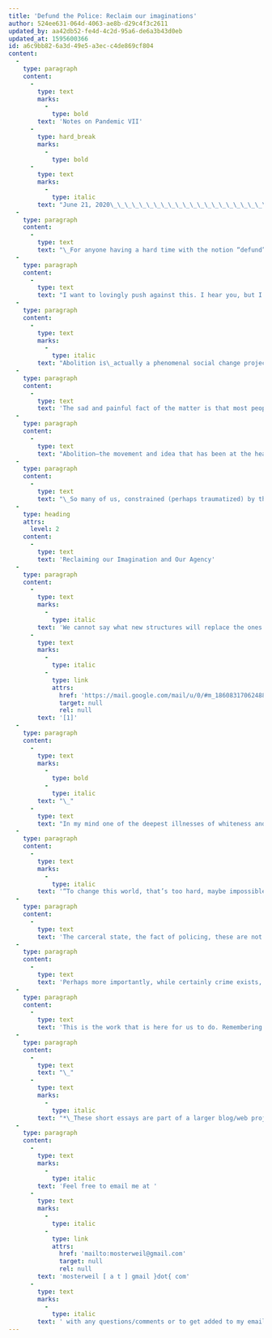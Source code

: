 ```yaml
---
title: 'Defund the Police: Reclaim our imaginations'
author: 524ee631-064d-4063-ae8b-d29c4f3c2611
updated_by: aa42db52-fe4d-4c2d-95a6-de6a3b43d0eb
updated_at: 1595600366
id: a6c9bb82-6a3d-49e5-a3ec-c4de869cf804
content:
  -
    type: paragraph
    content:
      -
        type: text
        marks:
          -
            type: bold
        text: 'Notes on Pandemic VII'
      -
        type: hard_break
        marks:
          -
            type: bold
      -
        type: text
        marks:
          -
            type: italic
        text: "June 21, 2020\_\_\_\_\_\_\_\_\_\_\_\_\_\_\_\_\_\_\_\_\_\_\_\_\_\_\_\_\_\_\_\_\_\_\_\_\_\_\_\_\_\_\_\_\_\_\_\_\_\_\_\_\_\_\_\_\_\_\_\_\_\_\_\_\_\_\_\_\_\_\_ \_\_\_\_\_\_\_\_\_\_\_\_\_\_\_\_\_\_\_\_\_\_\_\_\_\_\_ \_\_\_\_\_"
  -
    type: paragraph
    content:
      -
        type: text
        text: "\_For anyone having a hard time with the notion “defund” or “abolish” the police, I want to invite you to do a quickish exercise. First get settled. Take two to three deep breaths. Feel your feet on the ground and your bottom supported. Make sure you feel your body, especially the lower half. If you need to, pat your thighs, squeeze your arms. Feel yourself in your body. From this place, I want you to imagine what a safe and loving community looks and feels like. Let your imagination go wild, but make it real, feel it.\_ Sometimes it helps to think about a time when you felt completely safe, completely taken care of. I would imagine people thinking of parks, libraries, maybe public gardens, public art. I don’t want to constrain your imagination, but I want to hazard a guess: I would be quite surprised if many people thought of the police—particularly armed police. However, when confronted with the abolitionist message, many people tighten up—they revert back to their fear —but what about all the crime? What about the violent people that are out there!? Surely, we NEED police."
  -
    type: paragraph
    content:
      -
        type: text
        text: "I want to lovingly push against this. I hear you, but I want to suggest that our reptilian brains that always look for and from the negative, need not be the operating system we move from right now. In fact, one of the things I mentioned in my last post was that to me abolition is one of the most beautiful visions of social change because its call is so transformative and holistic. Abolition asks us to create a world in which we don’t need prisons. This is not naïve it means that abolitionists recognize that EVERYTHING has to change: \_"
  -
    type: paragraph
    content:
      -
        type: text
        marks:
          -
            type: italic
        text: "Abolition is\_actually a phenomenal social change project precisely because it recognizes that in\_order to get to that possibility, we need to radically rethink our economy, our notions\_of justice, and so many of the tenets of liberal capitalist modernity, as well as centering\_a new world on love, kindness, forgiveness, healing and other principles not often\_included in political discourse."
  -
    type: paragraph
    content:
      -
        type: text
        text: 'The sad and painful fact of the matter is that most people who become abusers were abused. This is why demands for Justice, though beautiful are complicated. Our dominant model of justice is punitive and retributive. However, this is itself very tricky, and why I again I think that speaking in terms of healing—healing justice, as Patrice Cullors of Black Lives Matter calls it— might be more apt.'
  -
    type: paragraph
    content:
      -
        type: text
        text: "Abolition—the movement and idea that has been at the heart of so many of the demands for defunding the police—is one of the few political movements and positions that honestly tries to deal with this reality. Calling for the end of prisons NOT because bad and horrible stuff we call crime doesn’t happen. The leaders of abolition are mostly people of color who bear the brunt of violence in this country. But rather, because they understand that to truly create public safety, and a world with less crime, we need a different model of justice, different models of power.\_ We need to put an end to cycles of trauma and abuse. Abolitionists recognize that people who hurt others usually have been hurt themselves. This means that cruel punishment, isolation, dehumanization, does nothing to actually create a safer society, rather it perpetuates cycles of crime and pain. Similarly, the ways officers \_are trained to police protestors, the unhoused, drug addicts, and those who commit crimes as enemies, rather than as community members needing different kinds of help/support, creates a different kind of violence and trauma, largely on and in the hearts and bodies of the police and all those who feel they must defend them. \_"
  -
    type: paragraph
    content:
      -
        type: text
        text: "\_So many of us, constrained (perhaps traumatized) by the stranglehold on our imagination of what is even possible—a stranglehold that is part and parcel of the culture of whiteness (and ontological dualism)—can’t even recognize that we have lost the capacity to imagine and create new systems. This inability stems on the one hand from the Enlightenment and Modernist Legacy of thinking in universalist terms about solutions—i.e. that there is one right way for things to be. But I also believe it stems from our disembodiment, our disconnection from our very selves—as well as from our communities, our places, land, nature. \_As we cultivate a more holistic inhabiting of our bodies, I believe we will regain our capacity to both imagine and to act in ways that will make the point about feeling the need for police moot. (More on why the body soon!)"
  -
    type: heading
    attrs:
      level: 2
    content:
      -
        type: text
        text: 'Reclaiming our Imagination and Our Agency'
  -
    type: paragraph
    content:
      -
        type: text
        marks:
          -
            type: italic
        text: 'We cannot say what new structures will replace the ones we live with yet, because once we have torn shit down, we will inevitably see more and see differently and feel a new sense of wanting and being and becoming. What we want after “the break” will be different from what we think we want before the break and both are necessarily different from the desire that issues from being in the break. (Jack Halberstam)'
      -
        type: text
        marks:
          -
            type: italic
          -
            type: link
            attrs:
              href: 'https://mail.google.com/mail/u/0/#m_1860831706248839668__ftn1'
              target: null
              rel: null
        text: '[1]'
  -
    type: paragraph
    content:
      -
        type: text
        marks:
          -
            type: bold
          -
            type: italic
        text: "\_"
      -
        type: text
        text: "In my mind one of the deepest illnesses of whiteness and Western Capitalist Modernity has been the elimination of our ability to imagine (and remember) other ways of doing things.\_ This is why I often cite the wisdom of the Zapatistas, one the most important social movements of the last 30 years, a movement comprised of poor indigenous peasants from the Southeast of Mexico, who say among many other things:"
  -
    type: paragraph
    content:
      -
        type: text
        marks:
          -
            type: italic
        text: '“To change this world, that’s too hard, maybe impossible, Let’s build a new one : a world where many worlds fit.”'
  -
    type: paragraph
    content:
      -
        type: text
        text: 'The carceral state, the fact of policing, these are not age-old or inevitable. Many societies have organized their justice systems differently and thrived. Police as we know them today arose with the express need to control certain populations—i.e. paupers/vagrants, slaves and Others deemed trouble by those in power.'
  -
    type: paragraph
    content:
      -
        type: text
        text: 'Perhaps more importantly, while certainly crime exists, when we criticize or reject the possibility of defunding or abolishing police or prisons because of the fear about those cases which really need it, we are robbing ourselves of a more beautiful possibility of co-creating something anew, together. Certainly, there will be issues, mistakes, unforeseen problems, but that is true a million times over of the current system. Let’s not dismiss a beautiful idea because we can’t yet see how every single part will work. Let’s fully inhabit our bodies and our hearts, our neighborhoods and our communities and work to imagine and build worlds otherwise. Cultivating and caring for our children, our environment, supporting each-other and those who most need it. Once we have started to re-imagine and then re-allocate resources to life-sustaining practices, I think we will also be able to deal collectively with the once in a not so frequent case of a truly violent person.'
  -
    type: paragraph
    content:
      -
        type: text
        text: 'This is the work that is here for us to do. Remembering that it starts concretely in our individual and collective bodies, in our communities, in simply reigniting our capacities to imagine and to feel our innate power to co-create safe communities, helps me feel less daunted, and quite excited, by the task at hand.'
  -
    type: paragraph
    content:
      -
        type: text
        text: "\_"
      -
        type: text
        marks:
          -
            type: italic
        text: "*\_These short essays are part of a larger blog/web project I am working on that I hope to launch by the end of the summer. I am very interested and open to feedback! And will keep you posted on when the website itself is up!\_"
  -
    type: paragraph
    content:
      -
        type: text
        marks:
          -
            type: italic
        text: 'Feel free to email me at '
      -
        type: text
        marks:
          -
            type: italic
          -
            type: link
            attrs:
              href: 'mailto:mosterweil@gmail.com'
              target: null
              rel: null
        text: 'mosterweil [ a t ] gmail }dot{ com'
      -
        type: text
        marks:
          -
            type: italic
        text: ' with any questions/comments or to get added to my email list.'
---
```


